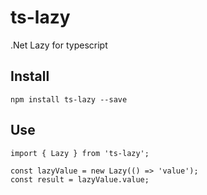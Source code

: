 # ts-lazy
.Net Lazy for typescript

## Install

```
npm install ts-lazy --save
```

## Use

```
import { Lazy } from 'ts-lazy';

const lazyValue = new Lazy(() => 'value');
const result = lazyValue.value;
```